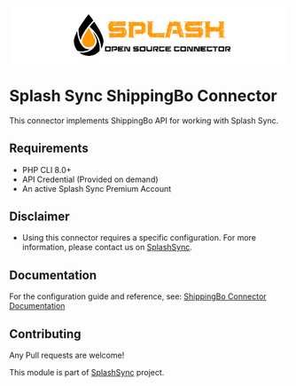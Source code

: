 [![N|Solid](https://github.com/SplashSync/Php-Core/raw/master/img/github.jpg)](https://www.splashsync.com)

# Splash Sync ShippingBo Connector

This connector implements ShippingBo API for working with Splash Sync.

## Requirements

* PHP CLI 8.0+
* API Credential (Provided on demand)
* An active Splash Sync Premium Account 

## Disclaimer

* Using this connector requires a specific configuration. For more information, please contact us on [SplashSync](https://www.splashsync.com).

## Documentation

For the configuration guide and reference, see: [ShippingBo Connector Documentation](https://splashsync.gitlab.io/ShippingBo-Bundle/)

## Contributing

Any Pull requests are welcome! 

This module is part of [SplashSync](https://www.splashsync.com) project.
